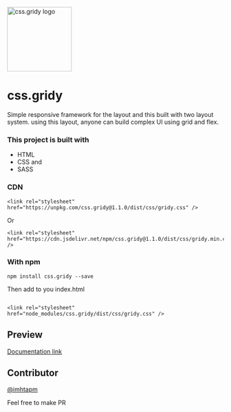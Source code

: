 <img alt="css.gridy logo"
     src="https://raw.githubusercontent.com/imhtapm/cssgridy-doc/master/assets/gridy-logo.png"
     width="150">

# css.gridy

Simple responsive framework for the layout and this built with two layout system. using this layout, anyone can build complex UI using grid and flex.

### This project is built with

- HTML
- CSS and
- SASS

### CDN 
```
<link rel="stylesheet" href="https://unpkg.com/css.gridy@1.1.0/dist/css/gridy.css" />

```
Or

```
<link rel="stylesheet" href="https://cdn.jsdelivr.net/npm/css.gridy@1.1.0/dist/css/gridy.min.css" />
```
### With npm

```
npm install css.gridy --save
```
Then add to you index.html
```

<link rel="stylesheet" href="node_modules/css.gridy/dist/css/gridy.css" />
```

## Preview

[Documentation link](https://imhta.github.io/cssgridy-doc/)

## Contributor

[@imhtapm](https://github.com/imhtapm)

Feel free to make PR
